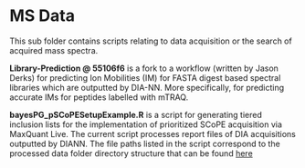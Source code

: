 # MS Data



This sub folder contains scripts relating to data acquisition or the search of acquired mass spectra.  

**Library-Prediction @ 55106f6** is a fork to a workflow (written by Jason Derks) for predicting Ion Mobilities (IM) for FASTA digest based spectral libraries which are outputted by DIA-NN. More specifically, for predicting accurate IMs for peptides labelled with mTRAQ.  


**bayesPG_pSCoPESetupExample.R** is a script for generating tiered inclusion lists for the implementation of prioritized SCoPE acquisition via MaxQuant Live. The current script processes report files of DIA acquisitions outputted by DIANN. The file paths listed in the script correspond to the processed data folder directory structure that can be found [here](https://drive.google.com/drive/folders/1oMaW74bjDPPPjyPTqocPD_SjMnHy7UeM?usp=sharing)


